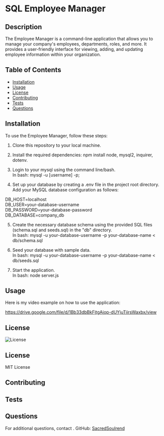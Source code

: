 # SQL Employee Manager

## Description
The Employee Manager is a command-line application that allows you to manage your company's employees, departments, roles, and more. It provides a user-friendly interface for viewing, adding, and updating employee information within your organization.

## Table of Contents
- [Installation](#installation)
- [Usage](#usage)
- [License](#license)
- [Contributing](#contributing)
- [Tests](#tests)
- [Questions](#questions)

## Installation
To use the Employee Manager, follow these steps:

1. Clone this repository to your local machine.

2. Install the required dependencies: npm install node, mysql2, inquirer, dotenv.

3. Login to your mysql using the command line/bash.<br>
In bash: mysql -u [username] -p;

4. Set up your database by creating a .env file in the project root directory. Add your MySQL database configuration as follows:<br>

DB_HOST=localhost<br>
DB_USER=your-database-username<br>
DB_PASSWORD=your-database-password<br>
DB_DATABASE=company_db<br>

5. Create the necessary database schema using the provided SQL files (schema.sql and seeds.sql) in the "db" directory.<br>
In bash: mysql -u your-database-username -p your-database-name < db/schema.sql

6. Seed your database with sample data.<br>
In bash: mysql -u your-database-username -p your-database-name < db/seeds.sql

7. Start the application.<br>
In bash: node server.js

## Usage
Here is my video example on how to use the application:

https://drive.google.com/file/d/1Bb33dbBkFjtgAjop-dUYjuTiirsWaxbx/view

## License
![License](https://img.shields.io/badge/license-MIT-yellow)

## License

MIT License

## Contributing


## Tests


## Questions
For additional questions, contact .
GitHub: [SacredSoulrend](https://github.com/SacredSoulrend)